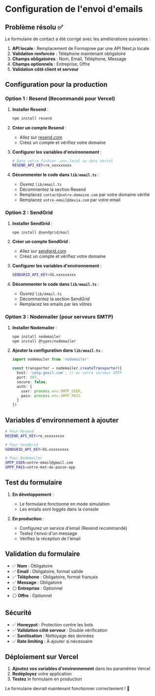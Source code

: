 # Configuration de l'envoi d'emails

## Problème résolu ✅

Le formulaire de contact a été corrigé avec les améliorations suivantes :

1. **API locale** : Remplacement de Formspree par une API Next.js locale
2. **Validation renforcée** : Téléphone maintenant obligatoire
3. **Champs obligatoires** : Nom, Email, Téléphone, Message
4. **Champs optionnels** : Entreprise, Offre
5. **Validation côté client et serveur**

## Configuration pour la production

### Option 1 : Resend (Recommandé pour Vercel)

1. **Installer Resend** :
   ```bash
   npm install resend
   ```

2. **Créer un compte Resend** :
   - Allez sur [resend.com](https://resend.com)
   - Créez un compte et vérifiez votre domaine

3. **Configurer les variables d'environnement** :
   ```bash
   # Dans votre fichier .env.local ou dans Vercel
   RESEND_API_KEY=re_xxxxxxxxx
   ```

4. **Décommenter le code dans `lib/email.ts`** :
   - Ouvrez `lib/email.ts`
   - Décommentez la section Resend
   - Remplacez `contact@votre-domaine.com` par votre domaine vérifié
   - Remplacez `votre-email@devia.com` par votre email

### Option 2 : SendGrid

1. **Installer SendGrid** :
   ```bash
   npm install @sendgrid/mail
   ```

2. **Créer un compte SendGrid** :
   - Allez sur [sendgrid.com](https://sendgrid.com)
   - Créez un compte et vérifiez votre domaine

3. **Configurer les variables d'environnement** :
   ```bash
   SENDGRID_API_KEY=SG.xxxxxxxxx
   ```

4. **Décommenter le code dans `lib/email.ts`** :
   - Ouvrez `lib/email.ts`
   - Décommentez la section SendGrid
   - Remplacez les emails par les vôtres

### Option 3 : Nodemailer (pour serveurs SMTP)

1. **Installer Nodemailer** :
   ```bash
   npm install nodemailer
   npm install @types/nodemailer
   ```

2. **Ajouter la configuration dans `lib/email.ts`** :
   ```typescript
   import nodemailer from 'nodemailer'
   
   const transporter = nodemailer.createTransporter({
     host: 'smtp.gmail.com', // ou votre serveur SMTP
     port: 587,
     secure: false,
     auth: {
       user: process.env.SMTP_USER,
       pass: process.env.SMTP_PASS
     }
   })
   ```

## Variables d'environnement à ajouter

```bash
# Pour Resend
RESEND_API_KEY=re_xxxxxxxxx

# Pour SendGrid
SENDGRID_API_KEY=SG.xxxxxxxxx

# Pour Nodemailer
SMTP_USER=votre-email@gmail.com
SMTP_PASS=votre-mot-de-passe-app
```

## Test du formulaire

1. **En développement** :
   - Le formulaire fonctionne en mode simulation
   - Les emails sont loggés dans la console

2. **En production** :
   - Configurez un service d'email (Resend recommandé)
   - Testez l'envoi d'un message
   - Vérifiez la réception de l'email

## Validation du formulaire

- ✅ **Nom** : Obligatoire
- ✅ **Email** : Obligatoire, format valide
- ✅ **Téléphone** : Obligatoire, format français
- ✅ **Message** : Obligatoire
- ⚪ **Entreprise** : Optionnel
- ⚪ **Offre** : Optionnel

## Sécurité

- ✅ **Honeypot** : Protection contre les bots
- ✅ **Validation côté serveur** : Double vérification
- ✅ **Sanitisation** : Nettoyage des données
- ✅ **Rate limiting** : À ajouter si nécessaire

## Déploiement sur Vercel

1. **Ajoutez vos variables d'environnement** dans les paramètres Vercel
2. **Redéployez** votre application
3. **Testez** le formulaire en production

Le formulaire devrait maintenant fonctionner correctement ! 🎉
